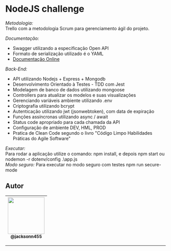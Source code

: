 NodeJS challenge
===============================================

*Metodologia:* <br>
Trello com a metodologia Scrum para gerenciamento ágil do projeto. <br>

*Documentação:*
- Swagger utilizando a especificação Open API
- Formato de serialização utilizado é o YAML <br>
- [Documentação Online](https://app.swaggerhub.com/apis/jacksonn455/Documentacao_API/1.0.0)


*Back-End:* <br>
- API utilizando Nodejs + Express + Mongodb <br>
- Desenvolvimento Orientado à Testes - TDD com Jest <br>
- Modelagem de banco de dados utilizando mongoose <br>
- Controllers para atualizar os modelos e suas visualizações <br>
- Gerenciando variáveis ambiente utilizando .env <br>
- Criptografia utilizando bcrypt <br>
- Autenticação utilizando jwt (jsonwebtoken), com data de expiração <br>
- Funções assíncronas utilizando async / await <br>
- Status code apropriado para cada chamada da API <br>
- Configuração de ambiente DEV, HML, PROD <br>
- Pratica de Clean Code segundo o livro "Código Limpo Habilidades Práticas do Agile Software" <br>

*Executar:* <br>
Para rodar a aplicação utilize o comando: npm install, e depois npm start ou nodemon -r dotenv/config .\app.js <br>
*Modo seguro:* Para executar no modo seguro com testes npm run secure-mode <br>

## Autor
 | [<img src="https://avatars1.githubusercontent.com/u/46221221?s=460&u=0d161e390cdad66e925f3d52cece6c3e65a23eb2&v=4" width=115><br><sub>@jacksonn455</sub>](https://github.com/jacksonn455) |
  | :---: |

--------------------
